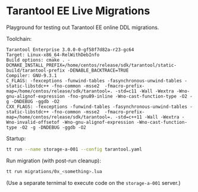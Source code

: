 # Tarantool EE Live Migrations

Playground for testing out Tarantool EE online DDL migrations.

Toolchain:
```
Tarantool Enterprise 3.0.0-0-gf58f7d82a-r23-gc64
Target: Linux-x86_64-RelWithDebInfo
Build options: cmake . -DCMAKE_INSTALL_PREFIX=/home/centos/release/sdk/tarantool/static-build/tarantool-prefix -DENABLE_BACKTRACE=TRUE
Compiler: GNU-9.3.1
C_FLAGS: -fexceptions -funwind-tables -fasynchronous-unwind-tables -static-libstdc++ -fno-common -msse2  -fmacro-prefix-map=/home/centos/release/sdk/tarantool=. -std=c11 -Wall -Wextra -Wno-gnu-alignof-expression -fno-gnu89-inline -Wno-cast-function-type -O2 -g -DNDEBUG -ggdb -O2 
CXX_FLAGS: -fexceptions -funwind-tables -fasynchronous-unwind-tables -static-libstdc++ -fno-common -msse2  -fmacro-prefix-map=/home/centos/release/sdk/tarantool=. -std=c++11 -Wall -Wextra -Wno-invalid-offsetof -Wno-gnu-alignof-expression -Wno-cast-function-type -O2 -g -DNDEBUG -ggdb -O2 
```

Startup:
```bash
tt run --name storage-a-001 --config tarantool.yaml
```

Run migration (with post-run cleanup):
```bash
tt run migrations/0x_<something>.lua
```
(Use a separate ternimal to execute code on the `storage-a-001` server.)
